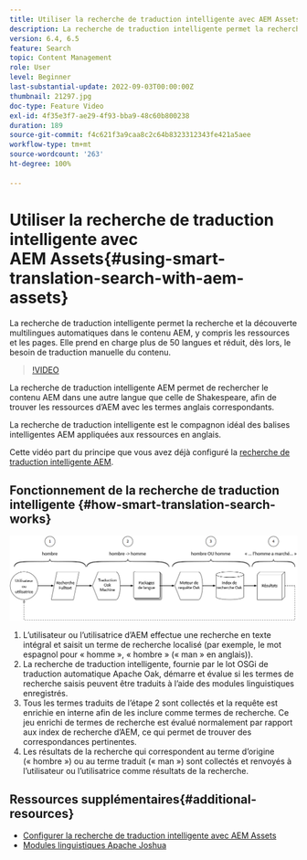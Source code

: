 ```yaml
---
title: Utiliser la recherche de traduction intelligente avec AEM Assets
description: La recherche de traduction intelligente permet la recherche et la découverte multilingues automatiques dans le contenu AEM, y compris les ressources et les pages. Elle prend en charge plus de 50 langues et réduit, dès lors, le besoin de traduction manuelle du contenu.
version: 6.4, 6.5
feature: Search
topic: Content Management
role: User
level: Beginner
last-substantial-update: 2022-09-03T00:00:00Z
thumbnail: 21297.jpg
doc-type: Feature Video
exl-id: 4f35e3f7-ae29-4f93-bba9-48c60b800238
duration: 189
source-git-commit: f4c621f3a9caa8c2c64b8323312343fe421a5aee
workflow-type: tm+mt
source-wordcount: '263'
ht-degree: 100%

---
```


# Utiliser la recherche de traduction intelligente avec AEM Assets{#using-smart-translation-search-with-aem-assets}

La recherche de traduction intelligente permet la recherche et la découverte multilingues automatiques dans le contenu AEM, y compris les ressources et les pages. Elle prend en charge plus de 50 langues et réduit, dès lors, le besoin de traduction manuelle du contenu.

>[!VIDEO](https://video.tv.adobe.com/v/21297?quality=12&learn=on)

La recherche de traduction intelligente AEM permet de rechercher le contenu AEM dans une autre langue que celle de Shakespeare, afin de trouver les ressources d’AEM avec les termes anglais correspondants.

La recherche de traduction intelligente est le compagnon idéal des balises intelligentes AEM appliquées aux ressources en anglais.

Cette vidéo part du principe que vous avez déjà configuré la [recherche de traduction intelligente AEM](smart-translation-search-technical-video-setup.md).

## Fonctionnement de la recherche de traduction intelligente {#how-smart-translation-search-works}

![Diagramme de flux de la recherche de traduction intelligente.](assets/smart-translation-search-flow.png)

1. L’utilisateur ou l’utilisatrice d’AEM effectue une recherche en texte intégral et saisit un terme de recherche localisé (par exemple, le mot espagnol pour « homme », « hombre » (« man » en anglais)).
2. La recherche de traduction intelligente, fournie par le lot OSGi de traduction automatique Apache Oak, démarre et évalue si les termes de recherche saisis peuvent être traduits à l’aide des modules linguistiques enregistrés.
3. Tous les termes traduits de l’étape 2 sont collectés et la requête est enrichie en interne afin de les inclure comme termes de recherche. Ce jeu enrichi de termes de recherche est évalué normalement par rapport aux index de recherche d’AEM, ce qui permet de trouver des correspondances pertinentes.
4. Les résultats de la recherche qui correspondent au terme d’origine (« hombre ») ou au terme traduit (« man ») sont collectés et renvoyés à l’utilisateur ou l’utilisatrice comme résultats de la recherche.

## Ressources supplémentaires{#additional-resources}

* [Configurer la recherche de traduction intelligente avec AEM Assets](smart-translation-search-technical-video-setup.md)
* [Modules linguistiques Apache Joshua](https://cwiki.apache.org/confluence/display/JOSHUA/Language+Packs)
